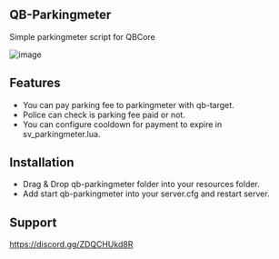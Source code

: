 ## QB-Parkingmeter
Simple parkingmeter script for QBCore

![image](https://i.gyazo.com/8221327ccdd0a99b9556f5e9673df265.png)

## Features
- You can pay parking fee to parkingmeter with qb-target.
- Police can check is parking fee paid or not.
- You can configure cooldown for payment to expire in sv_parkingmeter.lua.

## Installation
- Drag & Drop qb-parkingmeter folder into your resources folder.
- Add start qb-parkingmeter into your server.cfg and restart server.

## Support
https://discord.gg/ZDQCHUkd8R
